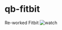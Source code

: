 # qb-fitbit
 Re-worked Fitbit
![watch](https://user-images.githubusercontent.com/89445989/154613339-1f8c2df7-e0e5-48b1-bcc3-142e8eeee7b8.png)
